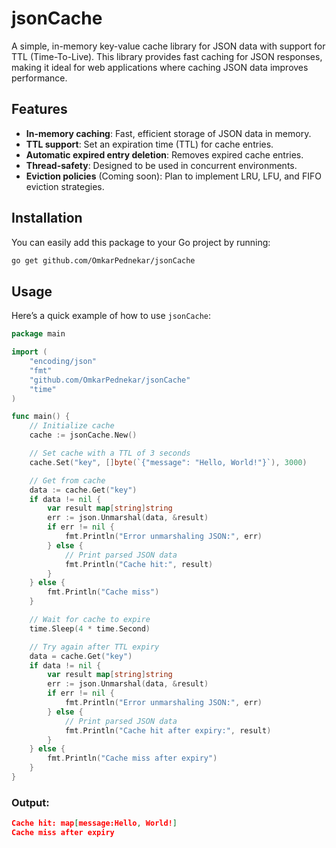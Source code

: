 # jsonCache

A simple, in-memory key-value cache library for JSON data with support for TTL (Time-To-Live). This library provides fast caching for JSON responses, making it ideal for web applications where caching JSON data improves performance.

## Features

- **In-memory caching**: Fast, efficient storage of JSON data in memory.
- **TTL support**: Set an expiration time (TTL) for cache entries.
- **Automatic expired entry deletion**: Removes expired cache entries.
- **Thread-safety**: Designed to be used in concurrent environments.
- **Eviction policies** (Coming soon): Plan to implement LRU, LFU, and FIFO eviction strategies.

## Installation

You can easily add this package to your Go project by running:

```bash
go get github.com/OmkarPednekar/jsonCache
```

## Usage

Here’s a quick example of how to use `jsonCache`:

```go
package main

import (
	"encoding/json"
	"fmt"
	"github.com/OmkarPednekar/jsonCache"
	"time"
)

func main() {
	// Initialize cache
	cache := jsonCache.New()

	// Set cache with a TTL of 3 seconds
	cache.Set("key", []byte(`{"message": "Hello, World!"}`), 3000)

	// Get from cache
	data := cache.Get("key")
	if data != nil {
		var result map[string]string
		err := json.Unmarshal(data, &result)
		if err != nil {
			fmt.Println("Error unmarshaling JSON:", err)
		} else {
			// Print parsed JSON data
			fmt.Println("Cache hit:", result)
		}
	} else {
		fmt.Println("Cache miss")
	}

	// Wait for cache to expire
	time.Sleep(4 * time.Second)

	// Try again after TTL expiry
	data = cache.Get("key")
	if data != nil {
		var result map[string]string
		err := json.Unmarshal(data, &result)
		if err != nil {
			fmt.Println("Error unmarshaling JSON:", err)
		} else {
			// Print parsed JSON data
			fmt.Println("Cache hit after expiry:", result)
		}
	} else {
		fmt.Println("Cache miss after expiry")
	}
}
```

### Output:

```json
Cache hit: map[message:Hello, World!]
Cache miss after expiry
```
